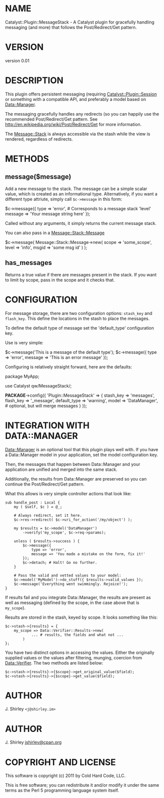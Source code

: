 # NAME

Catalyst::Plugin::MessageStack - A Catalyst plugin for gracefully handling messaging (and more) that follows the Post/Redirect/Get pattern.

# VERSION

version 0.01

# DESCRIPTION

This plugin offers persistent messaging (requiring [Catalyst::Plugin::Session](http://search.cpan.org/perldoc?Catalyst::Plugin::Session)
or something with a compatible API, and preferably a model based on
[Data::Manager](http://search.cpan.org/perldoc?Data::Manager).

The messaging gracefully handles any redirects (so you can happily use the
recommended Post/Redirect/Get pattern. See
http://en.wikipedia.org/wiki/Post/Redirect/Get for more information.

The [Message::Stack](http://search.cpan.org/perldoc?Message::Stack) is always accessible via the stash while the view is
rendered, regardless of redirects.

# METHODS

## message($message)

Add a new message to the stack.  The message can be a simple scalar value, which
is created as an informational type.  Alternatively, if you want a different
type attriute, simply call `$c->message` in this form:

 $c->message({
     type    => 'error', # Corresponds to a message stack 'level'
     message => 'Your message string here'
 });

Called without any arguments, it simply returns the current message stack.

You can also pass in a [Message::Stack::Message](http://search.cpan.org/perldoc?Message::Stack::Message)

 $c->message(
    Message::Stack::Message->new(
        scope => 'some_scope', level => 'info',
        msgid => 'some msg id'
    )
 );

## has_messages

Returns a true value if there are messages present in the stack. If you want
to limit by scope, pass in the scope and it checks that.

# CONFIGURATION

For message storage, there are two configuration options: `stash_key` and 
`flash_key`.  This define the locations in the stash to place the messages.

To define the default type of message set the 'default_type' configuration key.

Use is very simple:

 $c->message('This is a message of the default type');
 $c->message({ type => 'error', message => 'This is an error message' });

Configuring is relatively straight forward, here are the defaults:

 package MyApp;

 use Catalyst qw/MessageStack/;

 __PACKAGE__->config({
     'Plugin::MessageStack' => {
         stash_key    => 'messages',
         flash_key    => '_message',
         default_type => 'warning',
         model        => 'DataManager', # optional, but will merge messages
     }
 });

# INTEGRATION WITH DATA::MANAGER

[Data::Manager](http://search.cpan.org/perldoc?Data::Manager) is an optional tool that this plugin plays well with. If you
have a Data::Manager model in your application, set the model configuration
key.

Then, the messages that happen between Data::Manager and your application are
unified and merged into the same stack.

Additionally, the results from Data::Manager are preserved so you can continue
the Post/Redirect/Get pattern.

What this allows is very simple controller actions that look like:

    sub handle_post : Local {
        my ( $self, $c ) = @_;

        # Always redirect, set it here.
        $c->res->redirect( $c->uri_for_action('/my/object') );

        my $results = $c->model('DataManager')
            ->verify('my_scope', $c->req->params);

        unless ( $results->success ) {
            $c->message({
                type => 'error',
                message => 'You made a mistake on the form, fix it!'
            });
            $c->detach; # Halt! Go no further.
        }

        # Pass the valid and vetted values to your model:
        $c->model('MyModel')->do_stuff({ $results->valid_values });
        $c->message('Everything went swimmingly. Rejoice!');
    }

If results fail and you integrate Data::Manager, the results are present as
well as messaging (defined by the scope, in the case above that is `my_scope`).

Results are stored in the stash, keyed by scope. It looks something like this:

    $c->stash->{results} = {
        my_scope => Data::Verifier::Results->new(
                ... # results, the fields and what not ...
            )
    };

You have two distinct options in accessing the values. Either the originally
supplied values or the values after filtering, munging, coercion from
[Data::Verifier](http://search.cpan.org/perldoc?Data::Verifier).  The two methods are listed below:

    $c->stash->{results}->{$scope}->get_original_value($field);
    $c->stash->{results}->{$scope}->get_value($field);

# AUTHOR

J. Shirley `<j@shirley.im>`

# AUTHOR

J. Shirley <jshirley@cpan.org>

# COPYRIGHT AND LICENSE

This software is copyright (c) 2011 by Cold Hard Code, LLC.

This is free software; you can redistribute it and/or modify it under
the same terms as the Perl 5 programming language system itself.